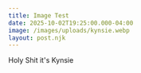```yaml
---
title: Image Test
date: 2025-10-02T19:25:00.000-04:00
image: /images/uploads/kynsie.webp
layout: post.njk
---
```

Holy Shit it's Kynsie
